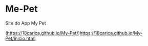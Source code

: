 # Me-Pet
Site do App My Pet

(https://18carica.github.io/My-Pet/)https://18carica.github.io/My-Pet/inicio.html
